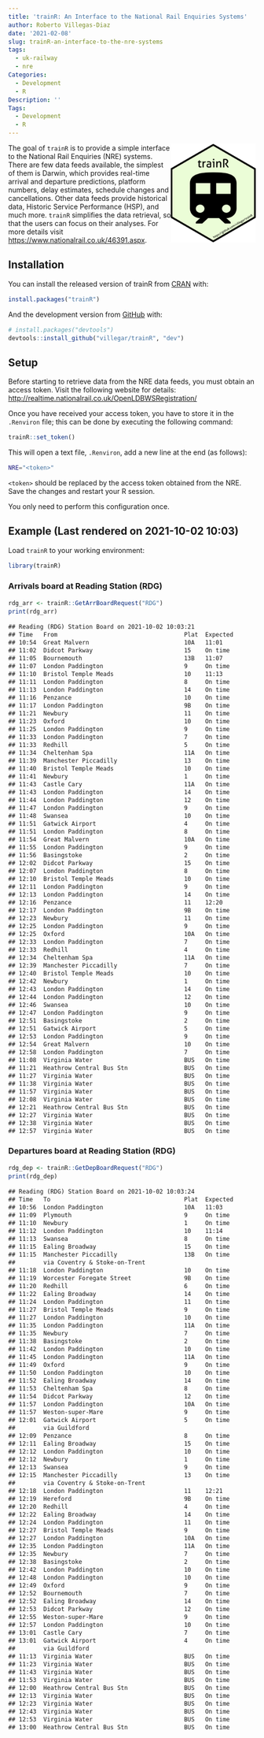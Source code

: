 ```yaml
---
title: 'trainR: An Interface to the National Rail Enquiries Systems'
author: Roberto Villegas-Diaz
date: '2021-02-08'
slug: trainR-an-interface-to-the-nre-systems
tags:
  - uk-railway
  - nre
Categories:
  - Development
  - R
Description: ''
Tags:
  - Development
  - R
---
```


<img src="https://raw.githubusercontent.com/villegar/trainR/main/inst/images/logo.png" alt="logo" align="right" height=200px/>

The goal of `trainR` is to provide a simple interface to the 
National Rail Enquiries (NRE) systems. There are few data feeds 
available, the simplest of them is Darwin, which provides real-time 
arrival and departure predictions, platform numbers, delay estimates, 
schedule changes and cancellations. Other data feeds provide historical 
data, Historic Service Performance (HSP), and much more. `trainR` 
simplifies the data retrieval, so that the users can focus on their 
analyses. For more details visit 
https://www.nationalrail.co.uk/46391.aspx.

## Installation

You can install the released version of trainR from [CRAN](https://CRAN.R-project.org) with:

``` r
install.packages("trainR")
```

And the development version from [GitHub](https://github.com/) with:

``` r
# install.packages("devtools")
devtools::install_github("villegar/trainR", "dev")
```

## Setup
Before starting to retrieve data from the NRE data feeds, you must obtain an access token. 
Visit the following website for details: http://realtime.nationalrail.co.uk/OpenLDBWSRegistration/

Once you have received your access token, you have to store it in the `.Renviron` file; this can be 
done by executing the following command:


```r
trainR::set_token()
```

This will open a text file, `.Renviron`, add a new line at the end (as follows):

```bash
NRE="<token>"
```

`<token>` should be replaced by the access token obtained from the NRE. Save the changes and restart 
your R session.

You only need to perform this configuration once.

## Example (Last rendered on 2021-10-02 10:03)

Load `trainR` to your working environment:

```r
library(trainR)
```

### Arrivals board at Reading Station (RDG)


```r
rdg_arr <- trainR::GetArrBoardRequest("RDG")
print(rdg_arr)
```

```
## Reading (RDG) Station Board on 2021-10-02 10:03:21
## Time   From                                    Plat  Expected
## 10:54  Great Malvern                           10A   11:01
## 11:02  Didcot Parkway                          15    On time
## 11:05  Bournemouth                             13B   11:07
## 11:07  London Paddington                       9     On time
## 11:10  Bristol Temple Meads                    10    11:13
## 11:11  London Paddington                       8     On time
## 11:13  London Paddington                       14    On time
## 11:16  Penzance                                10    On time
## 11:17  London Paddington                       9B    On time
## 11:21  Newbury                                 11    On time
## 11:23  Oxford                                  10    On time
## 11:25  London Paddington                       9     On time
## 11:33  London Paddington                       7     On time
## 11:33  Redhill                                 5     On time
## 11:34  Cheltenham Spa                          11A   On time
## 11:39  Manchester Piccadilly                   13    On time
## 11:40  Bristol Temple Meads                    10    On time
## 11:41  Newbury                                 1     On time
## 11:43  Castle Cary                             11A   On time
## 11:43  London Paddington                       14    On time
## 11:44  London Paddington                       12    On time
## 11:47  London Paddington                       9     On time
## 11:48  Swansea                                 10    On time
## 11:51  Gatwick Airport                         4     On time
## 11:51  London Paddington                       8     On time
## 11:54  Great Malvern                           10A   On time
## 11:55  London Paddington                       9     On time
## 11:56  Basingstoke                             2     On time
## 12:02  Didcot Parkway                          15    On time
## 12:07  London Paddington                       8     On time
## 12:10  Bristol Temple Meads                    10    On time
## 12:11  London Paddington                       9     On time
## 12:13  London Paddington                       14    On time
## 12:16  Penzance                                11    12:20
## 12:17  London Paddington                       9B    On time
## 12:23  Newbury                                 11    On time
## 12:25  London Paddington                       9     On time
## 12:25  Oxford                                  10A   On time
## 12:33  London Paddington                       7     On time
## 12:33  Redhill                                 4     On time
## 12:34  Cheltenham Spa                          11A   On time
## 12:39  Manchester Piccadilly                   7     On time
## 12:40  Bristol Temple Meads                    10    On time
## 12:42  Newbury                                 1     On time
## 12:43  London Paddington                       14    On time
## 12:44  London Paddington                       12    On time
## 12:46  Swansea                                 10    On time
## 12:47  London Paddington                       9     On time
## 12:51  Basingstoke                             2     On time
## 12:51  Gatwick Airport                         5     On time
## 12:53  London Paddington                       9     On time
## 12:54  Great Malvern                           10    On time
## 12:58  London Paddington                       7     On time
## 11:08  Virginia Water                          BUS   On time
## 11:21  Heathrow Central Bus Stn                BUS   On time
## 11:27  Virginia Water                          BUS   On time
## 11:38  Virginia Water                          BUS   On time
## 11:57  Virginia Water                          BUS   On time
## 12:08  Virginia Water                          BUS   On time
## 12:21  Heathrow Central Bus Stn                BUS   On time
## 12:27  Virginia Water                          BUS   On time
## 12:38  Virginia Water                          BUS   On time
## 12:57  Virginia Water                          BUS   On time
```

### Departures board at Reading Station (RDG)


```r
rdg_dep <- trainR::GetDepBoardRequest("RDG")
print(rdg_dep)
```

```
## Reading (RDG) Station Board on 2021-10-02 10:03:24
## Time   To                                      Plat  Expected
## 10:56  London Paddington                       10A   11:03
## 11:09  Plymouth                                9     On time
## 11:10  Newbury                                 1     On time
## 11:12  London Paddington                       10    11:14
## 11:13  Swansea                                 8     On time
## 11:15  Ealing Broadway                         15    On time
## 11:15  Manchester Piccadilly                   13B   On time
##        via Coventry & Stoke-on-Trent           
## 11:18  London Paddington                       10    On time
## 11:19  Worcester Foregate Street               9B    On time
## 11:20  Redhill                                 6     On time
## 11:22  Ealing Broadway                         14    On time
## 11:24  London Paddington                       11    On time
## 11:27  Bristol Temple Meads                    9     On time
## 11:27  London Paddington                       10    On time
## 11:35  London Paddington                       11A   On time
## 11:35  Newbury                                 7     On time
## 11:38  Basingstoke                             2     On time
## 11:42  London Paddington                       10    On time
## 11:45  London Paddington                       11A   On time
## 11:49  Oxford                                  9     On time
## 11:50  London Paddington                       10    On time
## 11:52  Ealing Broadway                         14    On time
## 11:53  Cheltenham Spa                          8     On time
## 11:54  Didcot Parkway                          12    On time
## 11:57  London Paddington                       10A   On time
## 11:57  Weston-super-Mare                       9     On time
## 12:01  Gatwick Airport                         5     On time
##        via Guildford                           
## 12:09  Penzance                                8     On time
## 12:11  Ealing Broadway                         15    On time
## 12:12  London Paddington                       10    On time
## 12:12  Newbury                                 1     On time
## 12:13  Swansea                                 9     On time
## 12:15  Manchester Piccadilly                   13    On time
##        via Coventry & Stoke-on-Trent           
## 12:18  London Paddington                       11    12:21
## 12:19  Hereford                                9B    On time
## 12:20  Redhill                                 4     On time
## 12:22  Ealing Broadway                         14    On time
## 12:24  London Paddington                       11    On time
## 12:27  Bristol Temple Meads                    9     On time
## 12:27  London Paddington                       10A   On time
## 12:35  London Paddington                       11A   On time
## 12:35  Newbury                                 7     On time
## 12:38  Basingstoke                             2     On time
## 12:42  London Paddington                       10    On time
## 12:48  London Paddington                       10    On time
## 12:49  Oxford                                  9     On time
## 12:52  Bournemouth                             7     On time
## 12:52  Ealing Broadway                         14    On time
## 12:53  Didcot Parkway                          12    On time
## 12:55  Weston-super-Mare                       9     On time
## 12:57  London Paddington                       10    On time
## 13:01  Castle Cary                             7     On time
## 13:01  Gatwick Airport                         4     On time
##        via Guildford                           
## 11:13  Virginia Water                          BUS   On time
## 11:23  Virginia Water                          BUS   On time
## 11:43  Virginia Water                          BUS   On time
## 11:53  Virginia Water                          BUS   On time
## 12:00  Heathrow Central Bus Stn                BUS   On time
## 12:13  Virginia Water                          BUS   On time
## 12:23  Virginia Water                          BUS   On time
## 12:43  Virginia Water                          BUS   On time
## 12:53  Virginia Water                          BUS   On time
## 13:00  Heathrow Central Bus Stn                BUS   On time
```
